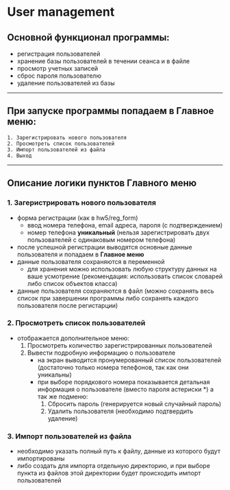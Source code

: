 # User management

## Основной функционал программы:
- регистрация пользователей
- хранение базы пользователей в течении сеанса и в файле
- просмотр учетных записей
- сброс пароля пользователю
- удаление пользователей из базы

***

## При запуске программы попадаем в Главное меню:
    1. Зарегистрировать нового пользователя
    2. Просмотреть список пользователей
    3. Импорт пользователей из файла
    4. Выход

***

## Описание логики пунктов Главного меню

### 1. Загеристрировать нового пользователя
- форма регистрации (как в hw5/reg_form)
    - ввод номера телефона, email адреса, пароля (с подтверждением)
    - номер телефона **уникальный** (нельзя зарегистрировать двух пользователей с одинаковым номером телефона)
- после успешной регистрации выводятся основные данные пользователя и попадаем в **Главное меню**
- данные пользователя сохраняются в переменной
    - для хранения можно использовать любую структуру данных на ваше усмотрение (рекомендация: использовать список словарей либо список объектов класса)
- данные пользователя сохраняются в файл (можно сохранять весь список при завершении программы либо сохранять каждого пользователя после регистарции)

### 2. Просмотреть список пользователей
- отображается дополнительное меню:
    1. Просмотреть количество зарегистрированных пользователей
    2. Вывести подробную информацию о пользователе
        - на экран выводится пронумерованный список пользователей (достаточно только номера телефонов, так как они уникальны)
        - при выборе порядкового номера показывается детальная информация о пользователе (вместо пароля астериски *) а так же подменю:
            1. Сбросить пароль (генерируется новый случайный пароль)
            2. Удалить пользователя (необходимо подтвердить удаление)

### 3. Импорт пользователей из файла
- необходимо указать полный путь к файлу, данные из которого будут импортированы
- либо создать для импорта отдельную директорию, и при выборе пункта из файлов этой директории будет происходить импорт пользователей
